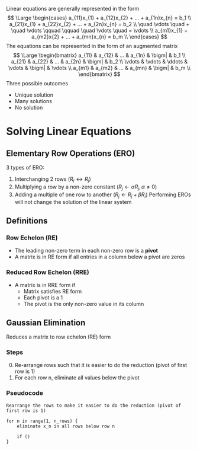 Linear equations are generally represented in the form
$$
\Large
\begin{cases}
a_{11}x_{1} + a_{12}x_{2} + ... + a_{1n}x_{n} = b_1 \\
a_{21}x_{1} + a_{22}x_{2} + ... + a_{2n}x_{n} = b_2 \\
\quad \vdots \quad + \quad \vdots \qquad \qquad \quad \vdots \quad = \vdots \\
a_{m1}x_{1} + a_{m2}x{2} + ... + a_{mn}x_{n} = b_m \\
\end{cases}
$$
The equations can be represented in the form of an augmented matrix
$$
\Large
\begin{bmatrix}
a_{11} & a_{12} & ... & a_{1n} & \bigm| & b_1 \\ 
a_{21} & a_{22} & ... & a_{2n} & \bigm| & b_2 \\
\vdots & \vdots & \ddots & \vdots & \bigm| & \vdots  \\ 
a_{m1} & a_{m2} & ... & a_{mn} & \bigm| & b_m \\
\end{bmatrix}
$$
Three possible outcomes
- Unique solution
- Many solutions
- No solution
# Solving Linear Equations
## Elementary Row Operations (ERO)
3 types of ERO:
1) Interchanging 2 rows ($R_{i} \leftrightarrow R_j$)
2) Multiplying a row by a non-zero constant ($R_{j}\leftarrow \alpha R_{j}, \alpha \neq 0$)
3) Adding a multiple of one row to another ($R_{j} \leftarrow R_{j} + \beta R_i$)
Performing EROs will not change the solution of the linear system
## Definitions
### Row Echelon (RE)
- The leading non-zero term in each non-zero row is a **pivot**
- A matrix is in RE form if all entries in a column below a pivot are zeros
### Reduced Row Echelon (RRE)
- A matrix is in RRE form if
	- Matrix satisfies RE form
	- Each pivot is a 1
	- The pivot is the only non-zero value in its column
## Gaussian Elimination
Reduces a matrix to row echelon (RE) form
### Steps
0) Re-arrange rows such that it is easier to do the reduction (pivot of first row is 1)
1) For each row n, eliminate all values below the pivot

### Pseudocode
```
Rearrange the rows to make it easier to do the reduction (pivot of first row is 1)

for n in range(1, n_rows) {
	eliminate x_n in all rows below row n

	if ()
}
```